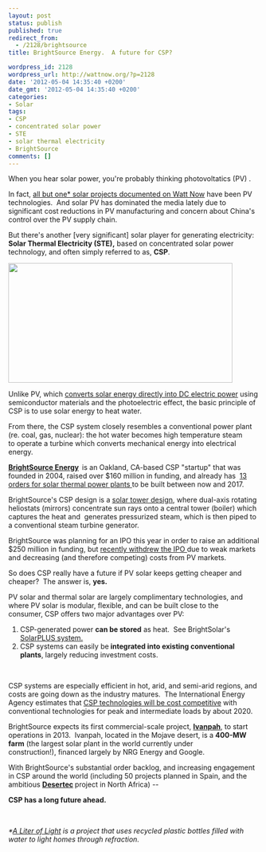 ```yaml
---
layout: post
status: publish
published: true
redirect_from:
  - /2128/brightsource
title: BrightSource Energy.  A future for CSP?

wordpress_id: 2128
wordpress_url: http://wattnow.org/?p=2128
date: '2012-05-04 14:35:40 +0200'
date_gmt: '2012-05-04 14:35:40 +0200'
categories:
- Solar
tags:
- CSP
- concentrated solar power
- STE
- solar thermal electricity
- BrightSource
comments: []
---
```

<p>When you hear solar power, you're probably thinking photovoltatics (PV) .&nbsp;</p>
<p>In fact, <a href="http://wattnow.org/wattnow-projects/solar">all but one*&nbsp;solar projects documented on Watt Now</a>&nbsp;have been PV technologies.&nbsp; And solar PV has dominated the media lately due to significant cost reductions in PV manufacturing&nbsp;and&nbsp;concern about China's control over the PV supply chain.</p>
<p>But there's another [very significant] solar player for generating electricity: <strong>Solar Thermal Electricity (STE),</strong> based on concentrated solar power technology, and often simply referred to as,&nbsp;<strong>CSP</strong>.</p>
<div class="mceTemp">
<p><a href="http://www.solarthermalmagazine.com/2010/06/02/largest-solar-thermal-energy-project-in-the-southern-hemisphere/"><img class="size-full wp-image-2133" title="areva-solar-thermal-farm-solar-thermal-magazine" src="{{ 'assets/from-wordpress/uploads/2012/05/areva-solar-thermal-farm-solar-thermal-magazine1.jpg' | relative_url }}" alt="" width="450" height="240" /></a></p>
</div>
<p>Unlike PV, which <a href="http://en.wikipedia.org/wiki/Photovoltaics">converts solar energy directly into DC electric power</a>&nbsp;using semiconductor materials and the photoelectric effect, the basic principle of CSP is to use solar energy to heat water.</p>
<p>From there, the&nbsp;CSP system closely resembles a conventional power plant (re. coal, gas, nuclear):&nbsp;the&nbsp;hot water becomes high temperature steam to&nbsp;operate a turbine which converts mechanical energy into electrical energy.&nbsp;</p>
<p><strong><a href="http://www.brightsourceenergy.com/">BrightSource Energy</a>&nbsp; </strong>is an Oakland, CA-based CSP "startup" that was founded in 2004, raised over $160 million in funding, and already has&nbsp;&nbsp;<a href="http://gigaom.com/cleantech/the-story-behind-brightsources-ditched-ipo/">13 orders for solar thermal power plants </a>to be built between now and 2017.&nbsp;</p>
<p>BrightSource's&nbsp;CSP design is a <a href="http://www.brightsourceenergy.com/technology/how_lpt_works/">solar tower design</a>, where&nbsp;dual-axis rotating heliostats (mirrors) concentrate sun rays onto a central tower (boiler) which captures the heat and &nbsp;generates pressurized steam, which is then piped to a conventional steam turbine generator.</p>
<p></p>
<p>BrightSource was planning for an IPO this year in order to raise an additional $250 million in funding, but <a href="http://gigaom.com/cleantech/the-story-behind-brightsources-ditched-ipo/">recently withdrew the IPO </a>due to weak markets and decreasing (and therefore competing) costs from PV markets.&nbsp;</p>
<p>So does&nbsp;CSP really have a future if PV solar keeps getting cheaper and cheaper?&nbsp; The answer is, <strong>yes.</strong></p>
<p>PV solar and thermal solar are largely complimentary technologies,&nbsp;and where PV solar is modular, flexible, and can be built close to the consumer,&nbsp;CSP offers two major advantages over PV:</p>
<ol>
<li>
<div >CSP-generated power <strong>can be stored</strong> as heat.&nbsp; See BrightSolar's <a href="http://www.brightsourceenergy.com/technology/how_lpt_works/">SolarPLUS system.</a></div>
</li>
<li>
<div >CSP systems can easily be<strong> integrated into existing conventional plants</strong>, largely reducing investment costs.&nbsp;</div>
</li>
</ol>
<p>&nbsp;</p>
<p>CSP systems are especially efficient in hot,&nbsp;arid, and semi-arid regions, and costs are going down as the industry matures.&nbsp; The&nbsp;International Energy Agency estimates that <a href="http://www.iea.org/Textbase/npsum/solar2011SUM.pdf">CSP technologies will be cost competitive</a>&nbsp;with conventional technologies for peak and intermediate loads by about 2020.</p>
<p>BrightSource expects its first commercial-scale project, <strong><a href="http://www.brightsourceenergy.com/projects/ivanpah">Ivanpah</a></strong>, to&nbsp;start operations in 2013.&nbsp; Ivanpah, located in the Mojave desert, is a <strong>400-MW farm</strong> (the largest solar plant in the world currently under construction!),&nbsp;financed largely by NRG Energy and Google.</p>
<p>With BrightSource's substantial order backlog, and increasing engagement in CSP around the world (including 50 projects planned in Spain, and the ambitious&nbsp;<strong><a href="http://en.wikipedia.org/wiki/Desertec">Desertec</a>&nbsp;</strong>project in North Africa) --</p>
<p><strong>CSP has a long future ahead.&nbsp; </strong></p>
<p>&nbsp;</p>
<p><em>*<a href="http://wattnow.org/330/a-liter-of-light-isang-litrong-liwanag">A Liter of Light</a>&nbsp;is a project that uses recycled plastic bottles filled with water to light homes through refraction.</em></p>

